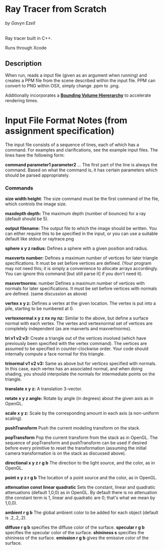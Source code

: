 # Ray Tracer from Scratch
###### by Gavyn Ezell

Ray tracer built in C++.

Runs through Xcode

## Description
When run, reads a input file (given as an argument when running) and creates a PPM file from the scene described 
within the input file. PPM can convert to PNG within OSX, simply change .ppm to .png. 

Additionally incorporates a [**Bounding Volume Hiererarchy**](https://en.wikipedia.org/wiki/Bounding_volume_hierarchy) to accelerate rendering times.

# Input File Format Notes (from assignment specification)

The input file consists of a sequence of lines, each of which has a command. For examples and clarifications, see the example input files. The lines have the following form:

**command parameter1 parameter2** ... The first part of the line is always the command. Based on what the command is, it has certain parameters which should be parsed appropriately.

### Commands
**size width height**: The size command must be the first command of the file, which controls the image size.

**maxdepth depth:** The maximum depth (number of bounces) for a ray (default should be 5).

**output filename:** The output file to which the image should be written. You can either require this to be specified in the input, or you can use a suitable default like stdout or raytrace.png

**sphere x y z radius:** Defines a sphere with a given position and radius. 

**maxverts number:** Defines a maximum number of vertices for later triangle specifications. It must be set before vertices are defined. (Your program may not need this; it is simply a convenience to allocate arrays accordingly. You can ignore this command [but still parse it] if you don't need it). 

**maxvertnorms:** number Defines a maximum number of vertices with normals for later specifications. It must be set before vertices with normals are defined. (same discussion as above) 

**vertex x y z:** Defines a vertex at the given location. The vertex is put into a pile, starting to be numbered at 0. 

**vertexnormal x y z nx ny nz:** Similar to the above, but define a surface normal with each vertex. The vertex and vertexnormal set of vertices are completely independent (as are maxverts and maxvertnorms). 

**tri v1 v2 v3:** Create a triangle out of the vertices involved (which have previously been specified with the vertex command). The vertices are assumed to be specified in counter-clockwise order. Your code should internally compute a face normal for this triangle. 

**trinormal v1 v2 v3:** Same as above but for vertices specified with normals. In this case, each vertex has an associated normal, and when doing shading, you should interpolate the normals for intermediate points on the triangle.

**translate x y z:** A translation 3-vector. 

**rotate x y z angle:** Rotate by angle (in degrees) about the given axis as in OpenGL. 

**scale x y z:** Scale by the corresponding amount in each axis (a non-uniform scaling). 

**pushTransform** Push the current modeling transform on the stack.

**popTransform** Pop the current transform from the stack as in OpenGL. The sequence of popTransform and pushTransform can be used if desired before every primitive to reset the transformation (assuming the initial camera transformation is on the stack as discussed above).

**directional x y z r g b** The direction to the light source, and the color, as in OpenGL. 

**point x y z r g b** The location of a point source and the color, as in OpenGL. 

**attenuation const linear quadratic** Sets the constant, linear and quadratic attenuations (default 1,0,0) as in OpenGL. By default there is no attenuation (the constant term is 1, linear and quadratic are 0; that's what we mean by 1,0,0). 

**ambient r g b** The global ambient color to be added for each object (default is .2,.2,.2).

**diffuse r g b** specifies the diffuse color of the surface.
**specular r g b** specifies the specular color of the surface.
**shininess s** specifies the shininess of the surface.
**emission r g b** gives the emissive color of the surface.

